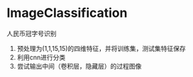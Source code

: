 # ImageClassification


  人民币冠字号识别


1. 预处理为(1,1,15,15)的四维特征，并将训练集，测试集特征保存
2. 利用cnn进行分类
3. 尝试输出中间（卷积层，隐藏层）的过程图像
